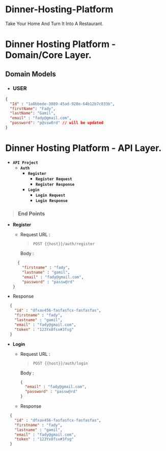 # Dinner-Hosting-Platform
Take Your Home And Turn It Into A Restaurant.

# Dinner Hosting Platform - Domain/Core Layer.
## Domain Models
- ### USER
``` json
{
  "Id" : "1a8bbede-3089-45ad-920e-64b12b7c833b",
  "firstName": "Fady",
  "lastName": "Gamil",
  "email" : "fady@gmail.com",
  "password": "p@ssw0rd" // will be updated
}
```

# Dinner Hosting Platform - API Layer.


- **`API Project`**
  - **`Auth`**
    - **`Register`**
      - **`Register Request`**
      - **`Register Response`**
    - **`Login`**
      - **`Login Request`**
      - **`Login Response`**

> ### **End Points**
 - **Register**
   - Request
      URL : 
      > `POST {{host}}/auth/register`

      Body : 
    ``` json
      {
        "firstname" : "fady",
        "lastname" : "gamil",
        "email" : "fady@gmail.com",
        "password" : "passw@rd" 
    }
    ```
  - Response
  
  ```json
    {
      "id" : "dfxav456-fasfasfcx-fasfasfas",
      "firstname" : "fady",
      "lastname" : "gamil",
      "email" : "fady@gmail.com",
      "token" : "123Yx8fsx#3fsg"
    }
  ```

 - **Login**
   - Request
      URL : 
      > `POST {{host}}/auth/login`

      Body :
      ```json 
      {
        "email" : "fady@gmail.com",
        "password" : "passw@rd" 
      }
      ```
   - Response
  ```json
    {
      "id" : "dfxav456-fasfasfcx-fasfasfas",
      "firstname" : "fady",
      "lastname" : "gamil",
      "email" : "fady@gmail.com",
      "token" : "123Yx8fsx#3fsg"
    }
  ```